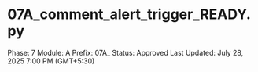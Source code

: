# 07A_comment_alert_trigger_READY.py

Phase: 7
Module: A
Prefix: 07A_
Status: Approved
Last Updated: July 28, 2025 7:00 PM (GMT+5:30)
